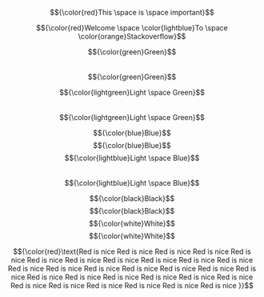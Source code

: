 $${\color{red}This \space is \space important}$$	

$${\color{red}Welcome \space \color{lightblue}To \space \color{orange}Stackoverflow}$$

$${\color{green}Green}$$	
$${\color{green}Green}$$

$${\color{lightgreen}Light \space Green}$$	
$${\color{lightgreen}Light \space Green}$$

$${\color{blue}Blue}$$	$${\color{blue}Blue}$$
$${\color{lightblue}Light \space Blue}$$	
$${\color{lightblue}Light \space Blue}$$

$${\color{black}Black}$$	$${\color{black}Black}$$
$${\color{white}White}$$	$${\color{white}White}$$


$${\color{red}\text{Red is nice Red is nice Red is nice Red is nice Red is nice Red is nice Red is nice Red is nice Red is nice Red is nice Red is nice Red is nice Red is nice Red is nice Red is nice Red is nice Red is nice Red is nice Red is nice Red is nice Red is nice Red is nice Red is nice Red is nice Red is nice Red is nice Red is nice Red is nice Red is nice Red is nice }}$$
